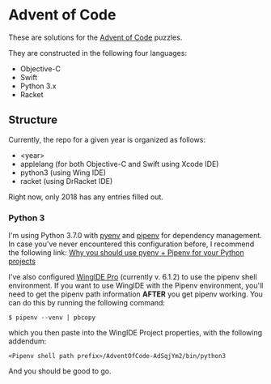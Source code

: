 # Advent of Code

These are solutions for the [Advent of Code](https://adventofcode.com) puzzles.

They are constructed in the following four languages:

- Objective-C
- Swift
- Python 3.x
- Racket

## Structure

Currently, the repo for a given year is organized as follows:

- &lt;year&gt;
- applelang (for both Objective-C and Swift using Xcode IDE)
- python3 (using Wing IDE)
- racket (using DrRacket IDE)

Right now, only 2018 has any entries filled out.

### Python 3

I'm using Python 3.7.0 with [pyenv](https://github.com/pyenv/pyenv) and [pipenv](https://pipenv.readthedocs.io/en/latest/) for dependency management. In case you've never encountered this configuration before, I recommend the following link: [Why you should use pyenv + Pipenv for your Python projects](https://hackernoon.com/reaching-python-development-nirvana-bb5692adf30c)

I've also configured [WingIDE Pro](https://wingware.com/downloads/wing-pro) (currently v. 6.1.2) to use the pipenv shell environment. If you want to use WingIDE with the Pipenv environment, you'll need to get the pipenv path information **AFTER** you get pipenv working. You can do this by running the following command:

```
$ pipenv --venv | pbcopy
```

which you then paste into the WingIDE Project properties, with the following addendum:

```
<Pipenv shell path prefix>/AdventOfCode-AdSqjYm2/bin/python3
```

And you should be good to go.
